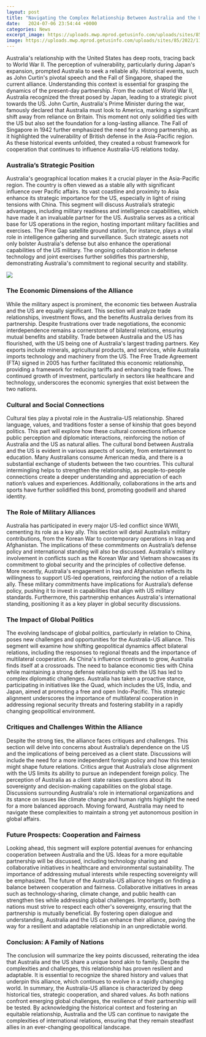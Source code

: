 ```yaml
---
layout: post
title: "Navigating the Complex Relationship Between Australia and the US"
date:   2024-07-06 23:54:44 +0000
categories: News
excerpt_image: https://uploads.mwp.mprod.getusinfo.com/uploads/sites/85/2022/11/australia-us-flag-1140x684-1-1024x614.jpg
image: https://uploads.mwp.mprod.getusinfo.com/uploads/sites/85/2022/11/australia-us-flag-1140x684-1-1024x614.jpg
---
```


Australia's relationship with the United States has deep roots, tracing back to World War II. The perception of vulnerability, particularly during Japan's expansion, prompted Australia to seek a reliable ally. Historical events, such as John Curtin's pivotal speech and the Fall of Singapore, shaped the current alliance. Understanding this context is essential for grasping the dynamics of the present-day partnership. 
From the outset of World War II, Australia recognized the threat posed by Japan, leading to a strategic pivot towards the US. John Curtin, Australia's Prime Minister during the war, famously declared that Australia must look to America, marking a significant shift away from reliance on Britain. This moment not only solidified ties with the US but also set the foundation for a long-lasting alliance. The Fall of Singapore in 1942 further emphasized the need for a strong partnership, as it highlighted the vulnerability of British defense in the Asia-Pacific region. As these historical events unfolded, they created a robust framework for cooperation that continues to influence Australia-US relations today.
### Australia’s Strategic Position
Australia's geographical location makes it a crucial player in the Asia-Pacific region. The country is often viewed as a stable ally with significant influence over Pacific affairs. Its vast coastline and proximity to Asia enhance its strategic importance for the US, especially in light of rising tensions with China. This segment will discuss Australia’s strategic advantages, including military readiness and intelligence capabilities, which have made it an invaluable partner for the US.
Australia serves as a critical base for US operations in the region, hosting important military facilities and exercises. The Pine Gap satellite ground station, for instance, plays a vital role in intelligence gathering and surveillance. Such strategic assets not only bolster Australia's defense but also enhance the operational capabilities of the US military. The ongoing collaboration in defense technology and joint exercises further solidifies this partnership, demonstrating Australia's commitment to regional security and stability.

![](https://uploads.mwp.mprod.getusinfo.com/uploads/sites/85/2022/11/australia-us-flag-1140x684-1-1024x614.jpg)
### The Economic Dimensions of the Alliance
While the military aspect is prominent, the economic ties between Australia and the US are equally significant. This section will analyze trade relationships, investment flows, and the benefits Australia derives from its partnership. Despite frustrations over trade negotiations, the economic interdependence remains a cornerstone of bilateral relations, ensuring mutual benefits and stability.
Trade between Australia and the US has flourished, with the US being one of Australia's largest trading partners. Key exports include minerals, agricultural products, and services, while Australia imports technology and machinery from the US. The Free Trade Agreement (FTA) signed in 2005 has further facilitated this economic relationship, providing a framework for reducing tariffs and enhancing trade flows. The continued growth of investment, particularly in sectors like healthcare and technology, underscores the economic synergies that exist between the two nations.
### Cultural and Social Connections
Cultural ties play a pivotal role in the Australia-US relationship. Shared language, values, and traditions foster a sense of kinship that goes beyond politics. This part will explore how these cultural connections influence public perception and diplomatic interactions, reinforcing the notion of Australia and the US as natural allies.
The cultural bond between Australia and the US is evident in various aspects of society, from entertainment to education. Many Australians consume American media, and there is a substantial exchange of students between the two countries. This cultural intermingling helps to strengthen the relationship, as people-to-people connections create a deeper understanding and appreciation of each nation’s values and experiences. Additionally, collaborations in the arts and sports have further solidified this bond, promoting goodwill and shared identity.
### The Role of Military Alliances
Australia has participated in every major US-led conflict since WWII, cementing its role as a key ally. This section will detail Australia’s military contributions, from the Korean War to contemporary operations in Iraq and Afghanistan. The implications of these commitments on Australia’s defense policy and international standing will also be discussed.
Australia's military involvement in conflicts such as the Korean War and Vietnam showcases its commitment to global security and the principles of collective defense. More recently, Australia's engagement in Iraq and Afghanistan reflects its willingness to support US-led operations, reinforcing the notion of a reliable ally. These military commitments have implications for Australia’s defense policy, pushing it to invest in capabilities that align with US military standards. Furthermore, this partnership enhances Australia's international standing, positioning it as a key player in global security discussions.
### The Impact of Global Politics
The evolving landscape of global politics, particularly in relation to China, poses new challenges and opportunities for the Australia-US alliance. This segment will examine how shifting geopolitical dynamics affect bilateral relations, including the responses to regional threats and the importance of multilateral cooperation.
As China's influence continues to grow, Australia finds itself at a crossroads. The need to balance economic ties with China while maintaining a strong defense relationship with the US has led to complex diplomatic challenges. Australia has taken a proactive stance, participating in initiatives like the Quad, which includes the US, India, and Japan, aimed at promoting a free and open Indo-Pacific. This strategic alignment underscores the importance of multilateral cooperation in addressing regional security threats and fostering stability in a rapidly changing geopolitical environment.
### Critiques and Challenges Within the Alliance
Despite the strong ties, the alliance faces critiques and challenges. This section will delve into concerns about Australia’s dependence on the US and the implications of being perceived as a client state. Discussions will include the need for a more independent foreign policy and how this tension might shape future relations.
Critics argue that Australia’s close alignment with the US limits its ability to pursue an independent foreign policy. The perception of Australia as a client state raises questions about its sovereignty and decision-making capabilities on the global stage. Discussions surrounding Australia's role in international organizations and its stance on issues like climate change and human rights highlight the need for a more balanced approach. Moving forward, Australia may need to navigate these complexities to maintain a strong yet autonomous position in global affairs.
### Future Prospects: Cooperation and Fairness
Looking ahead, this segment will explore potential avenues for enhancing cooperation between Australia and the US. Ideas for a more equitable partnership will be discussed, including technology sharing and collaborative initiatives in healthcare and environmental sustainability. The importance of addressing mutual interests while respecting sovereignty will be emphasized.
The future of the Australia-US alliance hinges on finding a balance between cooperation and fairness. Collaborative initiatives in areas such as technology-sharing, climate change, and public health can strengthen ties while addressing global challenges. Importantly, both nations must strive to respect each other's sovereignty, ensuring that the partnership is mutually beneficial. By fostering open dialogue and understanding, Australia and the US can enhance their alliance, paving the way for a resilient and adaptable relationship in an unpredictable world.
### Conclusion: A Family of Nations
The conclusion will summarize the key points discussed, reiterating the idea that Australia and the US share a unique bond akin to family. Despite the complexities and challenges, this relationship has proven resilient and adaptable. It is essential to recognize the shared history and values that underpin this alliance, which continues to evolve in a rapidly changing world.
In summary, the Australia-US alliance is characterized by deep historical ties, strategic cooperation, and shared values. As both nations confront emerging global challenges, the resilience of their partnership will be tested. By acknowledging the historical context and fostering an equitable relationship, Australia and the US can continue to navigate the complexities of international relations, ensuring that they remain steadfast allies in an ever-changing geopolitical landscape.
